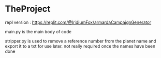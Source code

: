 # TheProject

repl version : https://replit.com/@IridiumFox/armardaCampaignGenerator

main.py is the main body of code

stripper.py is used to remove a reference number from the planet name and export it to a txt for use later. not really required once the names have been done 
